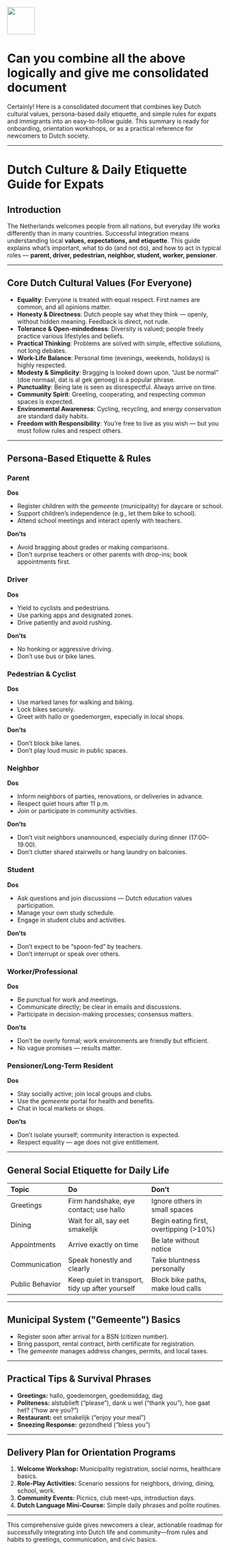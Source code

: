 <img src="https://r2cdn.perplexity.ai/pplx-full-logo-primary-dark%402x.png" style="height:64px;margin-right:32px"/>

# Can you combine all the above logically and give me consolidated document

Certainly! Here is a consolidated document that combines key Dutch cultural values, persona-based daily etiquette, and simple rules for expats and immigrants into an easy-to-follow guide. This summary is ready for onboarding, orientation workshops, or as a practical reference for newcomers to Dutch society.

***

# Dutch Culture \& Daily Etiquette Guide for Expats

## Introduction

The Netherlands welcomes people from all nations, but everyday life works differently than in many countries. Successful integration means understanding local **values, expectations, and etiquette**. This guide explains what’s important, what to do (and not do), and how to act in typical roles — **parent, driver, pedestrian, neighbor, student, worker, pensioner**.

***

## Core Dutch Cultural Values (For Everyone)

- **Equality**: Everyone is treated with equal respect. First names are common, and all opinions matter.
- **Honesty \& Directness**: Dutch people say what they think — openly, without hidden meaning. Feedback is direct, not rude.
- **Tolerance \& Open-mindedness**: Diversity is valued; people freely practice various lifestyles and beliefs.
- **Practical Thinking**: Problems are solved with simple, effective solutions, not long debates.
- **Work-Life Balance**: Personal time (evenings, weekends, holidays) is highly respected.
- **Modesty \& Simplicity**: Bragging is looked down upon. “Just be normal” (doe normaal, dat is al gek genoeg) is a popular phrase.
- **Punctuality**: Being late is seen as disrespectful. Always arrive on time.
- **Community Spirit**: Greeting, cooperating, and respecting common spaces is expected.
- **Environmental Awareness**: Cycling, recycling, and energy conservation are standard daily habits.
- **Freedom with Responsibility**: You’re free to live as you wish — but you must follow rules and respect others.

***

## Persona-Based Etiquette \& Rules

### Parent

**Dos**

- Register children with the *gemeente* (municipality) for daycare or school.
- Support children’s independence (e.g., let them bike to school).
- Attend school meetings and interact openly with teachers.

**Don’ts**

- Avoid bragging about grades or making comparisons.
- Don’t surprise teachers or other parents with drop-ins; book appointments first.


### Driver

**Dos**

- Yield to cyclists and pedestrians.
- Use parking apps and designated zones.
- Drive patiently and avoid rushing.

**Don’ts**

- No honking or aggressive driving.
- Don’t use bus or bike lanes.


### Pedestrian \& Cyclist

**Dos**

- Use marked lanes for walking and biking.
- Lock bikes securely.
- Greet with hallo or goedemorgen, especially in local shops.

**Don’ts**

- Don’t block bike lanes.
- Don’t play loud music in public spaces.


### Neighbor

**Dos**

- Inform neighbors of parties, renovations, or deliveries in advance.
- Respect quiet hours after 11 p.m.
- Join or participate in community activities.

**Don’ts**

- Don’t visit neighbors unannounced, especially during dinner (17:00–19:00).
- Don’t clutter shared stairwells or hang laundry on balconies.


### Student

**Dos**

- Ask questions and join discussions — Dutch education values participation.
- Manage your own study schedule.
- Engage in student clubs and activities.

**Don’ts**

- Don’t expect to be “spoon-fed” by teachers.
- Don’t interrupt or speak over others.


### Worker/Professional

**Dos**

- Be punctual for work and meetings.
- Communicate directly; be clear in emails and discussions.
- Participate in decision-making processes; consensus matters.

**Don’ts**

- Don’t be overly formal; work environments are friendly but efficient.
- No vague promises — results matter.


### Pensioner/Long-Term Resident

**Dos**

- Stay socially active; join local groups and clubs.
- Use the *gemeente* portal for health and benefits.
- Chat in local markets or shops.

**Don’ts**

- Don’t isolate yourself; community interaction is expected.
- Respect equality — age does not give entitlement.

***

## General Social Etiquette for Daily Life

| Topic | Do | Don’t |
| :-- | :-- | :-- |
| Greetings | Firm handshake, eye contact; use hallo | Ignore others in small spaces |
| Dining | Wait for all, say eet smakelijk | Begin eating first, overtipping (>10%) |
| Appointments | Arrive exactly on time | Be late without notice |
| Communication | Speak honestly and clearly | Take bluntness personally |
| Public Behavior | Keep quiet in transport, tidy up after yourself | Block bike paths, make loud calls |


***

## Municipal System ("Gemeente") Basics

- Register soon after arrival for a BSN (citizen number).
- Bring passport, rental contract, birth certificate for registration.
- The *gemeente* manages address changes, permits, and local taxes.

***

## Practical Tips \& Survival Phrases

- **Greetings:** hallo, goedemorgen, goedemiddag, dag
- **Politeness:** alstublieft (“please”), dank u wel (“thank you”), hoe gaat het? (“how are you?”)
- **Restaurant:** eet smakelijk (“enjoy your meal”)
- **Sneezing Response:** gezondheid (“bless you”)

***

## Delivery Plan for Orientation Programs

1. **Welcome Workshop:** Municipality registration, social norms, healthcare basics.
2. **Role-Play Activities:** Scenario sessions for neighbors, driving, dining, school, work.
3. **Community Events:** Picnics, club meet-ups, introduction days.
4. **Dutch Language Mini-Course:** Simple daily phrases and polite routines.

***

This comprehensive guide gives newcomers a clear, actionable roadmap for successfully integrating into Dutch life and community—from rules and habits to greetings, communication, and civic basics.

